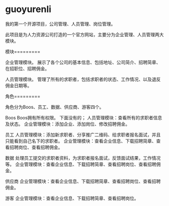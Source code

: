 # guoyurenli
我的第一个开源项目，公司管理、人员管理、岗位管理。

此项目是为人力资源公司打造的一个官方网站，主要分为企业管理、人员管理两大模块。


模块=========

企业管理模块。
展示了各个公司的基本信息、包括地址、公司简介、招聘简章、在招职位、招聘佣金。

人员管理模块。
管理了所有的求职者，包括求职者的状态、工作情况、以及退反佣金日期等。


角色=========

角色分为Boos、员工、数据、供应商、游客四个。

Boos
Boos拥有所有权限。
下面没有的；
人员管理模块：查看所有的求职者信息及状态。
企业管理模块：添加企业、添加岗位、修改招聘佣金。

员工
人员管理模块：添加新求职者、分享推广二维码、给求职者报名面试，并且只能看到自己名下的求职者。
企业管理模块：查看企业信息、下载招聘简章、查看招聘岗位、查看招聘佣金。

数据
处理员工提交的求职者资料，为求职者报名面试，反馈面试结果，工作情况等。
企业管理模块：查看企业信息、下载招聘简章、查看招聘岗位、查看招聘佣金。

供应商
企业管理模块：查看企业信息、下载招聘简章、查看招聘岗位、查看招聘佣金。

游客
企业管理模块：查看企业信息、下载招聘简章、查看招聘岗位。
